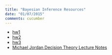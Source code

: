 ```yaml
---
title: "Bayesian Inference Resources"
date: "01/07/2015"
comments: cucumber
---
```


- [hw1](/assets/ams206/hw/hw1.pdf)
- [hw2](/assets/ams206/hw/hw2.pdf)
- [hw3](/assets/ams206/hw/hw3.pdf)
- [Michael Jordan Decision Theory Lecture Notes](/assets/ams206/notes/decision_mj.pdf)
